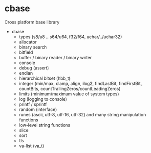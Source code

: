 # cbase

Cross platform base library

- cbase
  - types (s8/u8 .. s64/u64, f32/f64, uchar/../uchar32)
  - allocator
  - binary search
  - bitfield
  - buffer / binary reader / binary writer
  - console
  - debug (assert)
  - endian
  - hierarchical bitset (hbb_t)
  - integer (min/max, clamp, align, ilog2, findLastBit, findFirstBit, countBits, countTrailingZeros/countLeadingZeros)
  - limits (minimum/maximum value of system types)
  - log (logging to console)
  - printf / sprintf
  - random (interface)
  - runes (ascii, utf-8, utf-16, utf-32) and many string manipulation functions
  - low-level string functions
  - slice
  - sort
  - tls
  - va-list (va_t)
